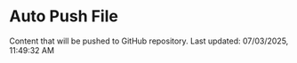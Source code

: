 # Auto Push File

Content that will be pushed to GitHub repository.
Last updated: 07/03/2025, 11:49:32 AM